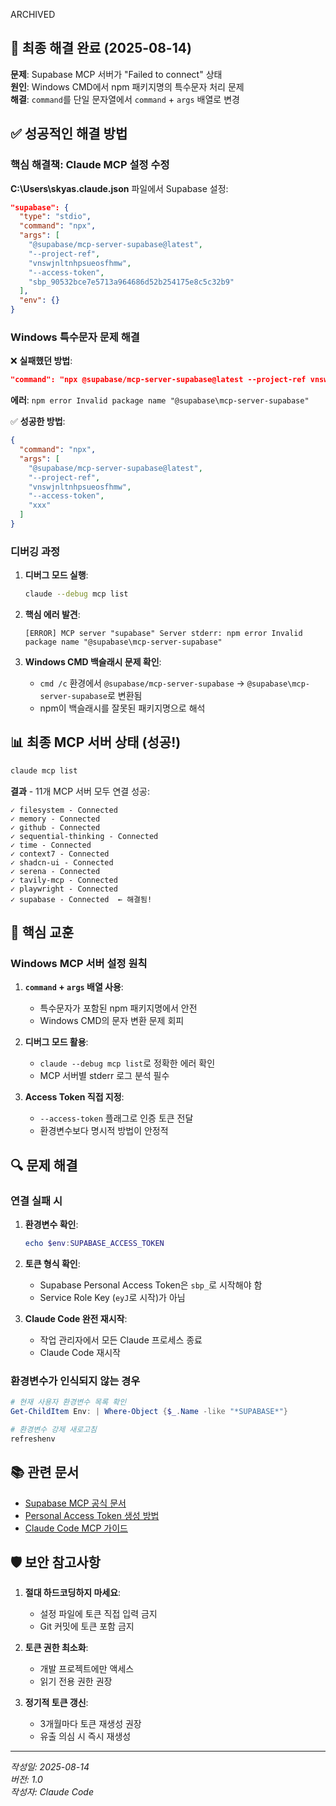 ARCHIVED

## 🎉 최종 해결 완료 (2025-08-14)

**문제**: Supabase MCP 서버가 "Failed to connect" 상태  
**원인**: Windows CMD에서 npm 패키지명의 특수문자 처리 문제  
**해결**: `command`를 단일 문자열에서 `command` + `args` 배열로 변경

## ✅ 성공적인 해결 방법

### 핵심 해결책: Claude MCP 설정 수정

**C:\Users\skyas\.claude.json** 파일에서 Supabase 설정:

```json
"supabase": {
  "type": "stdio",
  "command": "npx",
  "args": [
    "@supabase/mcp-server-supabase@latest",
    "--project-ref",
    "vnswjnltnhpsueosfhmw",
    "--access-token",
    "sbp_90532bce7e5713a964686d52b254175e8c5c32b9"
  ],
  "env": {}
}
```

### Windows 특수문자 문제 해결

❌ **실패했던 방법**:

```json
"command": "npx @supabase/mcp-server-supabase@latest --project-ref vnswjnltnhpsueosfhmw --access-token xxx"
```

**에러**: `npm error Invalid package name "@supabase\mcp-server-supabase"`

✅ **성공한 방법**:

```json
{
  "command": "npx",
  "args": [
    "@supabase/mcp-server-supabase@latest",
    "--project-ref",
    "vnswjnltnhpsueosfhmw",
    "--access-token",
    "xxx"
  ]
}
```

### 디버깅 과정

1. **디버그 모드 실행**:

   ```bash
   claude --debug mcp list
   ```

2. **핵심 에러 발견**:

   ```
   [ERROR] MCP server "supabase" Server stderr: npm error Invalid package name "@supabase\mcp-server-supabase"
   ```

3. **Windows CMD 백슬래시 문제 확인**:
   - `cmd /c` 환경에서 `@supabase/mcp-server-supabase` → `@supabase\mcp-server-supabase`로 변환됨
   - npm이 백슬래시를 잘못된 패키지명으로 해석

## 📊 최종 MCP 서버 상태 (성공!)

```bash
claude mcp list
```

**결과** - 11개 MCP 서버 모두 연결 성공:

```
✓ filesystem - Connected
✓ memory - Connected
✓ github - Connected
✓ sequential-thinking - Connected
✓ time - Connected
✓ context7 - Connected
✓ shadcn-ui - Connected
✓ serena - Connected
✓ tavily-mcp - Connected
✓ playwright - Connected
✓ supabase - Connected  ← 해결됨!
```

## 🎯 핵심 교훈

### Windows MCP 서버 설정 원칙

1. **`command` + `args` 배열 사용**:
   - 특수문자가 포함된 npm 패키지명에서 안전
   - Windows CMD의 문자 변환 문제 회피

2. **디버그 모드 활용**:
   - `claude --debug mcp list`로 정확한 에러 확인
   - MCP 서버별 stderr 로그 분석 필수

3. **Access Token 직접 지정**:
   - `--access-token` 플래그로 인증 토큰 전달
   - 환경변수보다 명시적 방법이 안정적

## 🔍 문제 해결

### 연결 실패 시

1. **환경변수 확인**:

   ```powershell
   echo $env:SUPABASE_ACCESS_TOKEN
   ```

2. **토큰 형식 확인**:
   - Supabase Personal Access Token은 `sbp_`로 시작해야 함
   - Service Role Key (`eyJ`로 시작)가 아님

3. **Claude Code 완전 재시작**:
   - 작업 관리자에서 모든 Claude 프로세스 종료
   - Claude Code 재시작

### 환경변수가 인식되지 않는 경우

```powershell
# 현재 사용자 환경변수 목록 확인
Get-ChildItem Env: | Where-Object {$_.Name -like "*SUPABASE*"}

# 환경변수 강제 새로고침
refreshenv
```

## 📚 관련 문서

- [Supabase MCP 공식 문서](https://github.com/supabase-community/supabase-mcp)
- [Personal Access Token 생성 방법](https://supabase.com/dashboard/account/tokens)
- [Claude Code MCP 가이드](https://docs.anthropic.com/en/docs/claude-code/mcp)

## 🛡️ 보안 참고사항

1. **절대 하드코딩하지 마세요**:
   - 설정 파일에 토큰 직접 입력 금지
   - Git 커밋에 토큰 포함 금지

2. **토큰 권한 최소화**:
   - 개발 프로젝트에만 액세스
   - 읽기 전용 권한 권장

3. **정기적 토큰 갱신**:
   - 3개월마다 토큰 재생성 권장
   - 유출 의심 시 즉시 재생성

---

_작성일: 2025-08-14_  
_버전: 1.0_  
_작성자: Claude Code_
